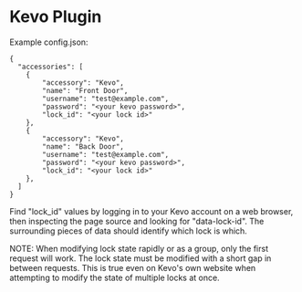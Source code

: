 
# Kevo Plugin

Example config.json:

    {
      "accessories": [
        {
            "accessory": "Kevo",
            "name": "Front Door",
            "username": "test@example.com",
            "password": "<your kevo password>",
            "lock_id": "<your lock id>"
        },
        {
            "accessory": "Kevo",
            "name": "Back Door",
            "username": "test@example.com",
            "password": "<your kevo password>",
            "lock_id": "<your lock id>"
        },
      ]
    }

Find "lock_id" values by logging in to your Kevo account on a web browser, then inspecting the page source and looking for "data-lock-id". The surrounding pieces of data should identify which lock is which.

NOTE: When modifying lock state rapidly or as a group, only the first request will work. The lock state must be modified with a short gap in between requests. This is true even on Kevo's own website when attempting to modify the state of multiple locks at once.